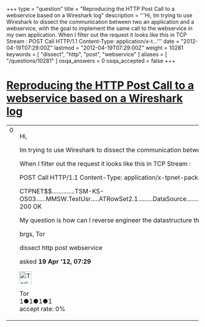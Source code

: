 +++
type = "question"
title = "Reproducing the HTTP Post Call to a webservice based on a Wireshark log"
description = '''Hi, Im trying to use Wireshark to dissect the communication between two an application and a webservice, with the goal to implement the same call to the webservice in my own application. When I filter out the request it looks like this in TCP Stream : POST Call HTTP/1.1 Content-Type: application/x-t...'''
date = "2012-04-19T07:29:00Z"
lastmod = "2012-04-19T07:29:00Z"
weight = 10281
keywords = [ "dissect", "http", "post", "webservice" ]
aliases = [ "/questions/10281" ]
osqa_answers = 0
osqa_accepted = false
+++

<div class="headNormal">

# [Reproducing the HTTP Post Call to a webservice based on a Wireshark log](/questions/10281/reproducing-the-http-post-call-to-a-webservice-based-on-a-wireshark-log)

</div>

<div id="main-body">

<div id="askform">

<table id="question-table" style="width:100%;"><colgroup><col style="width: 50%" /><col style="width: 50%" /></colgroup><tbody><tr class="odd"><td style="width: 30px; vertical-align: top"><div class="vote-buttons"><div id="post-10281-score" class="post-score" title="current number of votes">0</div><div id="favorite-count" class="favorite-count"></div></div></td><td><div id="item-right"><div class="question-body"><p>Hi,</p><p>Im trying to use Wireshark to dissect the communication between two an application and a webservice, with the goal to implement the same call to the webservice in my own application.</p><p>When I filter out the request it looks like this in TCP Stream :</p><p>POST Call HTTP/1.1 Content-Type: application/x-tpnet-package Content-Length: 254 x-tpnet-msgid: 382</p><p>CTPNET$$..............TSM-KS-OS03......MMSW.TestUsr.....ATRowSet2.1.........DataSource...........MmsData1_11_SL.SchId...............Request...........SetEvent.EvId...............SchedStatus............EstTime...........H...ActualDepartTime...........H...HTTP/1.1 200 OK</p><p>My question is how can I reverse engineer the datastructure that's beeing posted here, so I can reproduse it in my own code?</p><p>brgs, Tor</p></div><div id="question-tags" class="tags-container tags">dissect http post webservice</div><div id="question-controls" class="post-controls"></div><div class="post-update-info-container"><div class="post-update-info post-update-info-user"><p>asked <strong>19 Apr '12, 07:29</strong></p><img src="https://secure.gravatar.com/avatar/1606104ad09b59b13af8d6e0ffaaffcc?s=32&amp;d=identicon&amp;r=g" class="gravatar" width="32" height="32" alt="Tor&#39;s gravatar image" /><p>Tor<br />
<span class="score" title="1 reputation points">1</span><span title="1 badges"><span class="badge1">●</span><span class="badgecount">1</span></span><span title="1 badges"><span class="silver">●</span><span class="badgecount">1</span></span><span title="1 badges"><span class="bronze">●</span><span class="badgecount">1</span></span><br />
<span class="accept_rate" title="Rate of the user&#39;s accepted answers">accept rate:</span> <span title="Tor has no accepted answers">0%</span></p></div></div><div id="comments-container-10281" class="comments-container"></div><div id="comment-tools-10281" class="comment-tools"></div><div class="clear"></div><div id="comment-10281-form-container" class="comment-form-container"></div><div class="clear"></div></div></td></tr></tbody></table>

</div>

</div>

